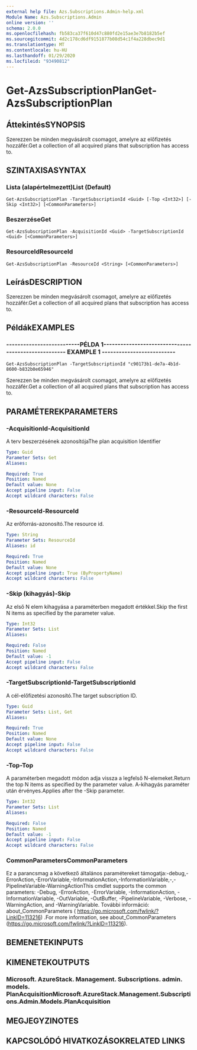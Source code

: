 ```yaml
---
external help file: Azs.Subscriptions.Admin-help.xml
Module Name: Azs.Subscriptions.Admin
online version: ''
schema: 2.0.0
ms.openlocfilehash: fb583ca37f610d47c880fd2e15ae3e7b8182b5ef
ms.sourcegitcommit: 4d2c178cd6df9151877b08d54c1f4a228dbec9d1
ms.translationtype: MT
ms.contentlocale: hu-HU
ms.lasthandoff: 01/29/2020
ms.locfileid: "93490812"
---
```

# <span data-ttu-id="c449e-101">Get-AzsSubscriptionPlan</span><span class="sxs-lookup"><span data-stu-id="c449e-101">Get-AzsSubscriptionPlan</span></span>

## <span data-ttu-id="c449e-102">Áttekintés</span><span class="sxs-lookup"><span data-stu-id="c449e-102">SYNOPSIS</span></span>
<span data-ttu-id="c449e-103">Szerezzen be minden megvásárolt csomagot, amelyre az előfizetés hozzáfér.</span><span class="sxs-lookup"><span data-stu-id="c449e-103">Get a collection of all acquired plans that subscription has access to.</span></span>

## <span data-ttu-id="c449e-104">SZINTAXISA</span><span class="sxs-lookup"><span data-stu-id="c449e-104">SYNTAX</span></span>

### <span data-ttu-id="c449e-105">Lista (alapértelmezett)</span><span class="sxs-lookup"><span data-stu-id="c449e-105">List (Default)</span></span>
```
Get-AzsSubscriptionPlan -TargetSubscriptionId <Guid> [-Top <Int32>] [-Skip <Int32>] [<CommonParameters>]
```

### <span data-ttu-id="c449e-106">Beszerzése</span><span class="sxs-lookup"><span data-stu-id="c449e-106">Get</span></span>
```
Get-AzsSubscriptionPlan -AcquisitionId <Guid> -TargetSubscriptionId <Guid> [<CommonParameters>]
```

### <span data-ttu-id="c449e-107">ResourceId</span><span class="sxs-lookup"><span data-stu-id="c449e-107">ResourceId</span></span>
```
Get-AzsSubscriptionPlan -ResourceId <String> [<CommonParameters>]
```

## <span data-ttu-id="c449e-108">Leírás</span><span class="sxs-lookup"><span data-stu-id="c449e-108">DESCRIPTION</span></span>
<span data-ttu-id="c449e-109">Szerezzen be minden megvásárolt csomagot, amelyre az előfizetés hozzáfér.</span><span class="sxs-lookup"><span data-stu-id="c449e-109">Get a collection of all acquired plans that subscription has access to.</span></span>

## <span data-ttu-id="c449e-110">Példák</span><span class="sxs-lookup"><span data-stu-id="c449e-110">EXAMPLES</span></span>

### <span data-ttu-id="c449e-111">--------------------------PÉLDA 1--------------------------</span><span class="sxs-lookup"><span data-stu-id="c449e-111">-------------------------- EXAMPLE 1 --------------------------</span></span>
```
Get-AzsSubscriptionPlan -TargetSubscriptionId "c90173b1-de7a-4b1d-8600-b832b0e65946"
```

<span data-ttu-id="c449e-112">Szerezzen be minden megvásárolt csomagot, amelyre az előfizetés hozzáfér.</span><span class="sxs-lookup"><span data-stu-id="c449e-112">Get a collection of all acquired plans that subscription has access to.</span></span>

## <span data-ttu-id="c449e-113">PARAMÉTEREK</span><span class="sxs-lookup"><span data-stu-id="c449e-113">PARAMETERS</span></span>

### <span data-ttu-id="c449e-114">-AcquisitionId</span><span class="sxs-lookup"><span data-stu-id="c449e-114">-AcquisitionId</span></span>
<span data-ttu-id="c449e-115">A terv beszerzésének azonosítója</span><span class="sxs-lookup"><span data-stu-id="c449e-115">The plan acquisition Identifier</span></span>

```yaml
Type: Guid
Parameter Sets: Get
Aliases: 

Required: True
Position: Named
Default value: None
Accept pipeline input: False
Accept wildcard characters: False
```

### <span data-ttu-id="c449e-116">-ResourceId</span><span class="sxs-lookup"><span data-stu-id="c449e-116">-ResourceId</span></span>
<span data-ttu-id="c449e-117">Az erőforrás-azonosító.</span><span class="sxs-lookup"><span data-stu-id="c449e-117">The resource id.</span></span>

```yaml
Type: String
Parameter Sets: ResourceId
Aliases: id

Required: True
Position: Named
Default value: None
Accept pipeline input: True (ByPropertyName)
Accept wildcard characters: False
```

### <span data-ttu-id="c449e-118">-Skip (kihagyás)</span><span class="sxs-lookup"><span data-stu-id="c449e-118">-Skip</span></span>
<span data-ttu-id="c449e-119">Az első N elem kihagyása a paraméterben megadott értékkel.</span><span class="sxs-lookup"><span data-stu-id="c449e-119">Skip the first N items as specified by the parameter value.</span></span>

```yaml
Type: Int32
Parameter Sets: List
Aliases: 

Required: False
Position: Named
Default value: -1
Accept pipeline input: False
Accept wildcard characters: False
```

### <span data-ttu-id="c449e-120">-TargetSubscriptionId</span><span class="sxs-lookup"><span data-stu-id="c449e-120">-TargetSubscriptionId</span></span>
<span data-ttu-id="c449e-121">A cél-előfizetési azonosító.</span><span class="sxs-lookup"><span data-stu-id="c449e-121">The target subscription ID.</span></span>

```yaml
Type: Guid
Parameter Sets: List, Get
Aliases: 

Required: True
Position: Named
Default value: None
Accept pipeline input: False
Accept wildcard characters: False
```

### <span data-ttu-id="c449e-122">-Top</span><span class="sxs-lookup"><span data-stu-id="c449e-122">-Top</span></span>
<span data-ttu-id="c449e-123">A paraméterben megadott módon adja vissza a legfelső N-elemeket.</span><span class="sxs-lookup"><span data-stu-id="c449e-123">Return the top N items as specified by the parameter value.</span></span>
<span data-ttu-id="c449e-124">A-kihagyás paraméter után érvényes.</span><span class="sxs-lookup"><span data-stu-id="c449e-124">Applies after the -Skip parameter.</span></span>

```yaml
Type: Int32
Parameter Sets: List
Aliases: 

Required: False
Position: Named
Default value: -1
Accept pipeline input: False
Accept wildcard characters: False
```

### <span data-ttu-id="c449e-125">CommonParameters</span><span class="sxs-lookup"><span data-stu-id="c449e-125">CommonParameters</span></span>
<span data-ttu-id="c449e-126">Ez a parancsmag a következő általános paramétereket támogatja:-debug,-ErrorAction,-ErrorVariable,-InformationAction,-InformationVariable,-,-PipelineVariable-WarningAction</span><span class="sxs-lookup"><span data-stu-id="c449e-126">This cmdlet supports the common parameters: -Debug, -ErrorAction, -ErrorVariable, -InformationAction, -InformationVariable, -OutVariable, -OutBuffer, -PipelineVariable, -Verbose, -WarningAction, and -WarningVariable.</span></span> <span data-ttu-id="c449e-127">További információ: about_CommonParameters ( https://go.microsoft.com/fwlink/?LinkID=113216) .</span><span class="sxs-lookup"><span data-stu-id="c449e-127">For more information, see about_CommonParameters (https://go.microsoft.com/fwlink/?LinkID=113216).</span></span>

## <span data-ttu-id="c449e-128">BEMENETEK</span><span class="sxs-lookup"><span data-stu-id="c449e-128">INPUTS</span></span>

## <span data-ttu-id="c449e-129">KIMENETEK</span><span class="sxs-lookup"><span data-stu-id="c449e-129">OUTPUTS</span></span>

### <span data-ttu-id="c449e-130">Microsoft. AzureStack. Management. Subscriptions. admin. models. PlanAcquisition</span><span class="sxs-lookup"><span data-stu-id="c449e-130">Microsoft.AzureStack.Management.Subscriptions.Admin.Models.PlanAcquisition</span></span>

## <span data-ttu-id="c449e-131">MEGJEGYZI</span><span class="sxs-lookup"><span data-stu-id="c449e-131">NOTES</span></span>

## <span data-ttu-id="c449e-132">KAPCSOLÓDÓ HIVATKOZÁSOK</span><span class="sxs-lookup"><span data-stu-id="c449e-132">RELATED LINKS</span></span>

